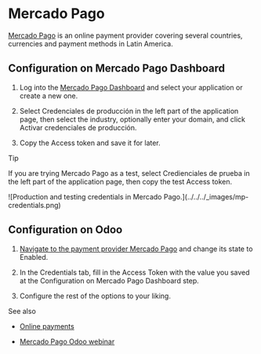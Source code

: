 # Mercado Pago

[Mercado Pago](https://www.mercadopago.com/) is an online payment provider
covering several countries, currencies and payment methods in Latin America.

## Configuration on Mercado Pago Dashboard

  1. Log into the [Mercado Pago Dashboard](https://www.mercadopago.com.mx/developers/panel) and select your application or create a new one.

  2. Select Credenciales de producción in the left part of the application page, then select the industry, optionally enter your domain, and click Activar credenciales de producción.

  3. Copy the Access token and save it for later.

Tip

If you are trying Mercado Pago as a test, select Credienciales de prueba in
the left part of the application page, then copy the test Access token.

![Production and testing credentials in Mercado Pago.](../../../_images/mp-
credentials.png)

## Configuration on Odoo

  1. [Navigate to the payment provider Mercado Pago](../payment_providers.html#payment-providers-add-new) and change its state to Enabled.

  2. In the Credentials tab, fill in the Access Token with the value you saved at the Configuration on Mercado Pago Dashboard step.

  3. Configure the rest of the options to your liking.

See also

  * [Online payments](../payment_providers.html)

  * [Mercado Pago Odoo webinar](https://www.youtube.com/watch?v=CX8vPHMb1ic)

